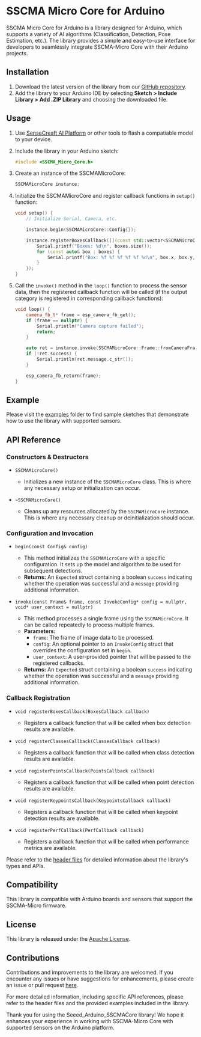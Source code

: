 # SSCMA Micro Core for Arduino

SSCMA Micro Core for Arduino is a library designed for Arduino, which supports a variety of AI algorithms (Classification, Detection, Pose Estimation, etc.). The library provides a simple and easy-to-use interface for developers to seamlessly integrate SSCMA-Micro Core with their Arduino projects.

## Installation

1. Download the latest version of the library from our [GitHub repository](https://github.com/seeed-studio/Seeed_Arduino_SSCMACore).
2. Add the library to your Arduino IDE by selecting **Sketch > Include Library > Add .ZIP Library** and choosing the downloaded file.

## Usage

1. Use [SenseCreaft AI Platform](https://sensecraft.seeed.cc/ai/#/home) or other tools to flash a compatiable model to your device.

2. Include the library in your Arduino sketch:  
   ```c++
   #include <SSCMA_Micro_Core.h>
   ```

3. Create an instance of the SSCMAMicroCore:
   ```c++
   SSCMAMicroCore instance;
   ```

4. Initialize the SSCMAMicroCore and register callback functions in `setup()` function:
    ```c++
    void setup() {
        // Initialize Serial, Camera, etc.

        instance.begin(SSCMAMicroCore::Config{});

        instance.registerBoxesCallback([](const std::vector<SSCMAMicroCore::Box>& boxes, void* user_context) {
            Serial.printf("Boxes: %d\n", boxes.size());
            for (const auto& box : boxes) {
                Serial.printf("Box: %f %f %f %f %f %d\n", box.x, box.y, box.w, box.h, box.score, box.target);
            }
        });
    }
    ```

4. Call the `invoke()` method in the `loop()` function to process the sensor data, then the registered callback function will be called (if the output category is registered in corresponding callback functions):
    ```c++
    void loop() {
        camera_fb_t* frame = esp_camera_fb_get();
        if (frame == nullptr) {
            Serial.println("Camera capture failed");
            return;
        }
    
        auto ret = instance.invoke(SSCMAMicroCore::Frame::fromCameraFrame(frame));
        if (!ret.success) {
            Serial.println(ret.message.c_str());
        }
    
        esp_camera_fb_return(frame);
    }
    ```

## Example

Please visit the [examples](./examples) folder to find sample sketches that demonstrate how to use the library with supported sensors.

## API Reference

### Constructors & Destructors

- `SSCMAMicroCore()`
  - Initializes a new instance of the `SSCMAMicroCore` class. This is where any necessary setup or initialization can occur.

- `~SSCMAMicroCore()`
  - Cleans up any resources allocated by the `SSCMAMicroCore` instance. This is where any necessary cleanup or deinitialization should occur.

### Configuration and Invocation

- `begin(const Config& config)`
  - This method initializes the `SSCMAMicroCore` with a specific configuration. It sets up the model and algorithm to be used for subsequent detections.
  - **Returns:** An `Expected` struct containing a boolean `success` indicating whether the operation was successful and a `message` providing additional information.

- `invoke(const Frame& frame, const InvokeConfig* config = nullptr, void* user_context = nullptr)`
  - This method processes a single frame using the `SSCMAMicroCore`. It can be called repeatedly to process multiple frames.
  - **Parameters:**
    - `frame`: The frame of image data to be processed.
    - `config`: An optional pointer to an `InvokeConfig` struct that overrides the configuration set in `begin`.
    - `user_context`: A user-provided pointer that will be passed to the registered callbacks.
  - **Returns:** An `Expected` struct containing a boolean `success` indicating whether the operation was successful and a `message` providing additional information.

### Callback Registration

- `void registerBoxesCallback(BoxesCallback callback)`
  - Registers a callback function that will be called when box detection results are available.

- `void registerClassesCallback(ClassesCallback callback)`
  - Registers a callback function that will be called when class detection results are available.

- `void registerPointsCallback(PointsCallback callback)`
  - Registers a callback function that will be called when point detection results are available.

- `void registerKeypointsCallback(KeypointsCallback callback)`
  - Registers a callback function that will be called when keypoint detection results are available.

- `void registerPerfCallback(PerfCallback callback)`
  - Registers a callback function that will be called when performance metrics are available.

Please refer to the [header files](./src/SSCMA_Micro_Core.h) for detailed information about the library's types and APIs.

## Compatibility

This library is compatible with Arduino boards and sensors that support the SSCMA-Micro firmware.

## License

This library is released under the [Apache License](./LICENSE).

## Contributions

Contributions and improvements to the library are welcomed. If you encounter any issues or have suggestions for enhancements, please create an issue or pull request [here](https://github.com/your_repository_link).

For more detailed information, including specific API references, please refer to the header files and the provided examples included in the library.

Thank you for using the Seeed_Arduino_SSCMACore library! We hope it enhances your experience in working with SSCMA-Micro Core with supported sensors on the Arduino platform.
